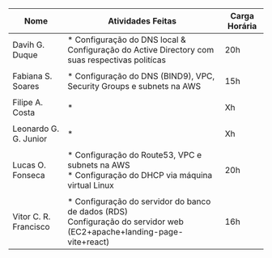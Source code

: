 | Nome  | Atividades Feitas | Carga Horária |
|-------|-------|---------------|
| Davih G. Duque | * Configuração do DNS local & Configuração do Active Directory com suas respectivas politícas  | 20h |
||||
| Fabiana S. Soares| * Configuração do DNS (BIND9), VPC, Security Groups e subnets na AWS | 15h |
||||
| Filipe A. Costa | * | Xh |
||||
| Leonardo G. G. Junior | * | Xh |
||||
| Lucas O. Fonseca | * Configuração do Route53, VPC e subnets na AWS<br> * Configuração do DHCP via máquina virtual Linux<br> | 20h |
||||
| Vitor C. R. Francisco | * Configuração do servidor do banco de dados (RDS) <br> Configuração do servidor web (EC2+apache+landing-page-vite+react) | 16h |
